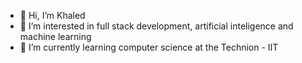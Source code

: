 - 👋 Hi, I’m Khaled
- 👀 I’m interested in full stack development, artificial inteligence and machine learning
- 🌱 I’m currently learning computer science at the Technion - IIT

<!---
khaled-sawaid/khaled-sawaid is a ✨ special ✨ repository because its `README.md` (this file) appears on your GitHub profile.
You can click the Preview link to take a look at your changes.
--->
